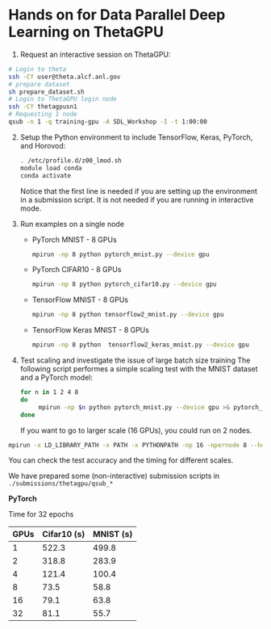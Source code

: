 # Hands on for Data Parallel Deep Learning on ThetaGPU

1. Request an interactive session on ThetaGPU:
```bash
# Login to theta
ssh -CY user@theta.alcf.anl.gov
# prepare dataset
sh prepare_dataset.sh
# Login to ThetaGPU login node
ssh -CY thetagpusn1 
# Requesting 1 node 
qsub -n 1 -q training-gpu -A SDL_Workshop -I -t 1:00:00
```

2. Setup the Python environment to include TensorFlow, Keras, PyTorch, and Horovod:
   ```bash
   . /etc/profile.d/z00_lmod.sh
   module load conda
   conda activate
   ```
   Notice that the first line is needed if you are setting up the environment in a submission script. It is not needed if you are running in interactive mode. 
3. Run examples on a single node
   - PyTorch MNIST - 8 GPUs
     ```bash
     mpirun -np 8 python pytorch_mnist.py --device gpu
     ```

   - PyTorch CIFAR10 - 8 GPUs
     ```bash
     mpirun -np 8 python pytorch_cifar10.py --device gpu
     ```

   -  TensorFlow MNIST - 8 GPUs
      ```bash
      mpirun -np 8 python tensorflow2_mnist.py --device gpu
      ```

   - TensorFlow Keras MNIST - 8 GPUs
     ```bash
     mpirun -np 8 python  tensorflow2_keras_mnist.py --device gpu
     ```
     
4. Test scaling and investigate the issue of large batch size training
The following script performes a simple scaling test with the MNIST dataset and a PyTorch model:
   ```bash
   for n in 1 2 4 8
   do
     	mpirun -np $n python pytorch_mnist.py --device gpu >& pytorch_mnist.out.$n
   done
   ```
   If you want to go to larger scale (16 GPUs), you could run on 2 nodes. 
  ```bash
  mpirun -x LD_LIBRARY_PATH -x PATH -x PYTHONPATH -np 16 -npernode 8 --hostfile $COBALT_NODEFILE  python pytorch_mnist.py --device gpu >& pytorch_mnist.out
  ```
   You can check the test accuracy and the timing for different scales.
  
   We have prepared some (non-interactive) submission scripts in `./submissions/thetagpu/qsub_*`
   
   
   **PyTorch**
   
   Time for 32 epochs 
   
| GPUs | Cifar10 (s) | MNIST (s) |
| ---- | ---------------------- | -------------------- |
|    1 |            522.3       |         499.8        |
|    2 |            318.8       |         283.9        |
|    4 |            121.4       |         100.4        |
|    8 |             73.5       |         58.8         |
|   16 |             79.1       |         63.8         |
|   32 |             81.1       |         55.7         |   

